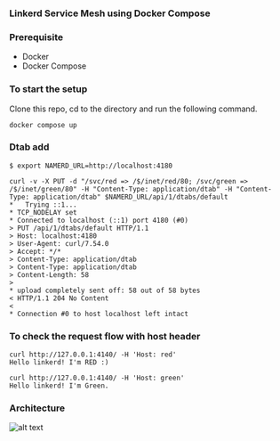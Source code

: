 ### Linkerd Service Mesh using Docker Compose

### Prerequisite
- Docker
- Docker Compose

### To start the setup
Clone this repo, cd to the directory and run the following command.

```
docker compose up
```

### Dtab add

```$ export NAMERD_URL=http://localhost:4180```

```
curl -v -X PUT -d "/svc/red => /$/inet/red/80; /svc/green => /$/inet/green/80" -H "Content-Type: application/dtab" -H "Content-Type: application/dtab" $NAMERD_URL/api/1/dtabs/default
*   Trying ::1...
* TCP_NODELAY set
* Connected to localhost (::1) port 4180 (#0)
> PUT /api/1/dtabs/default HTTP/1.1
> Host: localhost:4180
> User-Agent: curl/7.54.0
> Accept: */*
> Content-Type: application/dtab
> Content-Type: application/dtab
> Content-Length: 58
>
* upload completely sent off: 58 out of 58 bytes
< HTTP/1.1 204 No Content
<
* Connection #0 to host localhost left intact

```

### To check the request flow with host header 

```
curl http://127.0.0.1:4140/ -H 'Host: red'
Hello linkerd! I'm RED :)

curl http://127.0.0.1:4140/ -H 'Host: green'
Hello linkerd! I'm Green.
```

### Architecture

![alt text](https://github.com/ganasubrgit/l5d-n5d-zk-docker/blob/master/diagram.png)
